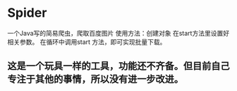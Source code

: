 # Spider
一个Java写的简易爬虫，爬取百度图片
使用方法：创建对象 在start方法里设置好相关参数。
在循环中调用start 方法，即可实现批量下载。

## 这是一个玩具一样的工具，功能还不齐备。但目前自己专注于其他的事情，所以没有进一步改进。
